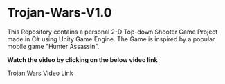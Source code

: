 # Trojan-Wars-V1.0
 This Repository contains a personal 2-D Top-down Shooter Game Project made in C# using Unity Game Engine. The Game is inspired by a popular mobile game "Hunter Assassin".

<b>Watch the video by clicking on the below video link </b>

<a href="https://drive.google.com/file/d/1-jJm5RZn_6b0W05pvZjxjz1hf2T4GhNo/view?usp=drive_link">Trojan Wars Video Link</a>
